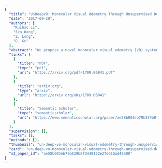 ```yaml
---
{
  "title": "UnDeepVO: Monocular Visual Odometry Through Unsupervised Deep Learning",
  "date": "2017-09-20",
  "authors": [
    "Ruihao Li",
    "Sen Wang",
    "Z. Long",
    "D. Gu"
  ],
  "abstract": "We propose a novel monocular visual odometry (VO) system called UnDeepVO in this paper. UnDeepVO is able to estimate the 6-DoF pose of a monocular camera and the depth of its view by using deep neural networks. There are two salient features of the proposed UnDeepVo:one is the unsupervised deep learning scheme, and the other is the absolute scale recovery. Specifically, we train UnDeepVoby using stereo image pairs to recover the scale but test it by using consecutive monocular images. Thus, UnDeepVO is a monocular system. The loss function defined for training the networks is based on spatial and temporal dense information. A system overview is shown in Fig. 1. The experiments on KITTI dataset show our UnDeepVO achieves good performance in terms of pose accuracy.",
  "links": [
    {
      "title": "PDF",
      "type": "pdf",
      "url": "https://arxiv.org/pdf/1709.06841.pdf"
    },
    {
      "title": "arXiv.org",
      "type": "arxiv",
      "url": "https://arxiv.org/abs/1709.06841"
    },
    {
      "title": "Semantic Scholar",
      "type": "semanticscholar",
      "url": "https://www.semanticscholar.org/paper/ae58b003eb79b529b8f3448172e27d615ad48600"
    }
  ],
  "supervision": [],
  "tasks": [],
  "methods": [],
  "thumbnail": "un-deep-vo-monocular-visual-odometry-through-unsupervised-deep-learning-thumb.jpg",
  "card": "un-deep-vo-monocular-visual-odometry-through-unsupervised-deep-learning-card.jpg",
  "s2_paper_id": "ae58b003eb79b529b8f3448172e27d615ad48600"
}
---
```


